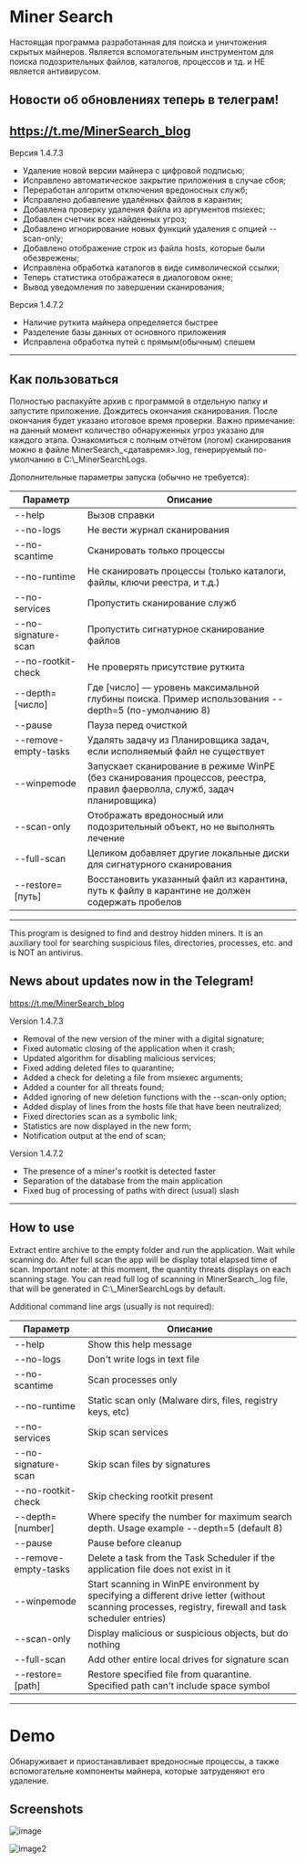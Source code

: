 # Miner Search

Настоящая программа разработанная для поиска и уничтожения скрытых майнеров.
Является вспомогательным инструментом для поиска подозрительных файлов, каталогов, процессов и тд. и НЕ является антивирусом. 

## Новости об обновлениях теперь в телеграм! 
## https://t.me/MinerSearch_blog

Версия 1.4.7.3

- Удаление новой версии майнера с цифровой подписью;
- Исправлено автоматическое закрытие приложения в случае сбоя;
- Переработан алгоритм отключения вредоносных служб;
- Исправлено добавление удалённых файлов в карантин;
- Добавлена проверку удаления файла из аргументов msiexec;
- Добавлен счетчик всех найденных угроз;
- Добавлено игнорирование новых функций удаления с опцией --scan-only;
- Добавлено отображение строк из файла hosts, которые были обезврежены;
- Исправлена обработка каталогов в виде символической ссылки;
- Теперь статистика отображатеся в диалоговом окне;
- Вывод уведомления по завершении сканирования;

Версия 1.4.7.2

- Наличие руткита майнера определяется быстрее
- Разделение базы данных от основного приложения
- Исправлена обработка путей с прямым(обычным) слешем

--------------------------------------------

## Как пользоваться

Полностью распакуйте архив с программой в отдельную папку и запустите приложение. Дождитесь окончания сканирования. После окончания будет указано итоговое время проверки.
Важно примечание: на данный момент количество обнаруженных угроз указано для каждого этапа. Ознакомиться с полным отчётом (логом) сканирования можно в файле MinerSearch_<датавремя>.log,
генерируемый по-умолчанию в C:\\_MinerSearchLogs.

Дополнительные параметры запуска (обычно не требуется):

| Параметр | Описание |
| -------- | -------- |
|--help | Вызов справки |
| --no-logs	| Не вести журнал сканирования |
| --no-scantime | Сканировать только процессы |
| --no-runtime	| Не сканировать процессы (только каталоги, файлы, ключи реестра, и т.д.) |
| --no-services | Пропустить сканирование служб |
| --no-signature-scan | Пропустить сигнатурное сканирование файлов |
| --no-rootkit-check | Не проверять присутствие руткита |
| --depth=[число] | Где [число] — уровень максимальной глубины поиска. Пример использования --depth=5 (по-умолчанию 8) |
| --pause | Пауза перед очисткой |
| --remove-empty-tasks | Удалять задачу из Планировщика задач, если исполняемый файл не существует
| --winpemode | Запускает сканирование в режиме WinPE (без сканирования процессов, реестра, правил фаерволла, служб, задач планировщика) |
| --scan-only	| Отображать вредоносный или подозрительный объект, но не выполнять лечение |
| --full-scan | Целиком добавляет другие локальные диски для сигнатурного сканирования |
| --restore=[путь] | Восстановить указанный файл из карантина, путь к файлу в карантине не должен содержать пробелов |

---------------------------------------------------

This program is designed to find and destroy hidden miners.
It is an auxiliary tool for searching suspicious files, directories, processes, etc. and is NOT an antivirus.

## News about updates now in the Telegram!
https://t.me/MinerSearch_blog

Version 1.4.7.3

- Removal of the new version of the miner with a digital signature;
- Fixed automatic closing of the application when it crash;
- Updated algorithm for disabling malicious services;
- Fixed adding deleted files to quarantine;
- Added a check for deleting a file from msiexec arguments;
- Added a counter for all threats found;
- Added ignoring of new deletion functions with the --scan-only option;
- Added display of lines from the hosts file that have been neutralized;
- Fixed directories scan as a symbolic link;
- Statistics are now displayed in the new form;
- Notification output at the end of scan;

Version 1.4.7.2

- The presence of a miner's rootkit is detected faster
- Separation of the database from the main application
- Fixed bug of processing of paths with direct (usual) slash

-----------------------------------------

## How to use

Extract entire archive to the empty folder and run the application. Wait while scanning do. After full scan the app will be display total elapsed time of scan.
Important note: at this moment, the quantity threats displays on each scanning stage. You can read full log of scanning in MinerSearch_<datetime>.log file, that will be generated in C:\\_MinerSearchLogs by default.

Additional command line args (usually is not required):

| Параметр | Описание |
| -------- | -------- |
|--help | Show this help message |
| --no-logs	| Don't write logs in text file |
| --no-scantime | Scan processes only |
| --no-runtime	| Static scan only (Malware dirs, files, registry keys, etc) |
| --no-services | Skip scan services |
| --no-signature-scan | Skip scan files by signatures |
| --no-rootkit-check | Skip checking rootkit present |
| --depth=[number] | Where <number> specify the number for maximum search depth. Usage example --depth=5 (default 8) |
| --pause | Pause before cleanup |
| --remove-empty-tasks | Delete a task from the Task Scheduler if the application file does not exist in it |
| --winpemode | Start scanning in WinPE environment by specifying a different drive letter (without scanning processes, registry, firewall and task scheduler entries) |
| --scan-only	| Display malicious or suspicious objects, but do nothing |
| --full-scan | Add other entire local drives for signature scan |
| --restore=[path] | Restore specified file from quarantine. Specified path can't include space symbol |

--------------------------------------------------------------

# Demo

Обнаруживает и приостанавливает вредоносные процессы, а также вспомогательне компоненты майнера, которые затруденяют его удаление.
## Screenshots

![image](https://user-images.githubusercontent.com/56220293/215475650-25d31515-d52a-485b-b194-7db63e0e9962.png)

![image2](https://user-images.githubusercontent.com/56220293/215356942-8080b05a-f324-4006-9864-6843923ff2be.png)
